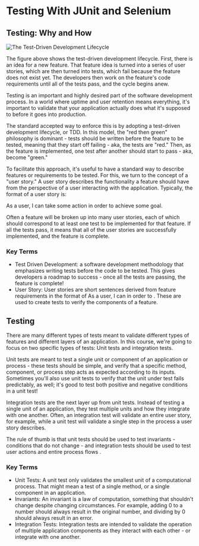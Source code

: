 # Testing With JUnit and Selenium
## Testing: Why and How
![The Test-Driven Development Lifecycle](https://user-images.githubusercontent.com/77028341/222091941-3fe76bfd-4b89-4017-afe3-ffdb4e028a23.png)

The figure above shows the test-driven development lifecycle. First, there is an idea for a new feature. That feature idea is turned into a series of user stories, which are then turned into tests, which fail because the feature does not exist yet. The developers then work on the feature's code requirements until all of the tests pass, and the cycle begins anew.

Testing is an important and highly desired part of the software development process. In a world where uptime and user retention means everything, it's important to validate that your application actually does what it's supposed to before it goes into production.

The standard accepted way to enforce this is by adopting a test-driven development lifecycle, or TDD. In this model, the "red then green" philosophy is dominant - tests should be written before the feature to be tested, meaning that they start off failing - aka, the tests are "red." Then, as the feature is implemented, one test after another should start to pass - aka, become "green."

To facilitate this approach, it's useful to have a standard way to describe features or requirements to be tested. For this, we turn to the concept of a "user story." A user story describes the functionality a feature should have from the perspective of a user interacting with the application. Typically, the format of a user story is:

As a user, I can take some action in order to achieve some goal.

Often a feature will be broken up into many user stories, each of which should correspond to at least one test to be implemented for that feature. If all the tests pass, it means that all of the user stories are successfully implemented, and the feature is complete.

### Key Terms
* Test Driven Development: a software development methodology that emphasizes writing tests before the code to be tested. This gives developers a roadmap to success - once all the tests are passing, the feature is complete!
* User Story: User stories are short sentences derived from feature requirements in the format of As a user, I can in order to . These are used to create tests to verify the components of a feature.

## Testing
There are many different types of tests meant to validate different types of features and different layers of an application. In this course, we're going to focus on two specific types of tests: Unit tests and integration tests.

Unit tests are meant to test a single unit or component of an application or process - these tests should be simple, and verify that a specific method, component, or process step acts as expected according to its inputs. Sometimes you'll also use unit tests to verify that the unit under test fails predictably, as well; it's good to test both positive and negative conditions in a unit test!

Integration tests are the next layer up from unit tests. Instead of testing a single unit of an application, they test multiple units and how they integrate with one another. Often, an integration test will validate an entire user story, for example, while a unit test will validate a single step in the process a user story describes.

The rule of thumb is that unit tests should be used to test invariants - conditions that do not change - and integration tests should be used to test user actions and entire process flows .

### Key Terms
* Unit Tests: A unit test only validates the smallest unit of a computational process. That might mean a test of a single method, or a single component in an application.
* Invariants: An invariant is a law of computation, something that shouldn't change despite changing circumstances. For example, adding 0 to a number should always result in the original number, and dividing by 0 should always result in an error.
* Integration Tests: Integration tests are intended to validate the operation of multiple application components as they interact with each other - or integrate with one another.
